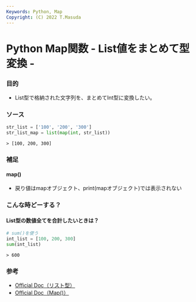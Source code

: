 ```yaml
---
Keywords: Python, Map
Copyright: (C) 2022 T.Masuda
---
```


# Python Map関数 - List値をまとめて型変換 -

### 目的

* List型で格納された文字列を、まとめてInt型に変換したい。

### ソース

```python
str_list = ['100', '200', '300']
str_list_map = list(map(int, str_list))

```

```result
> [100, 200, 300]
```

### 補足

#### map()
* 戻り値はmapオブジェクト、print(mapオブジェクト)では表示されない

### こんな時どーする？

#### List型の数値全てを合計したいときは？

```python
# sum()を使う
int_list = [100, 200, 300]
sum(int_list)
```

```result
> 600
```

### 参考

* [Official Doc（リスト型）](https://docs.python.org/ja/3/library/stdtypes.html#lists)
* [Official Doc（Map()）](https://docs.python.org/ja/3/library/functions.html#map) 
